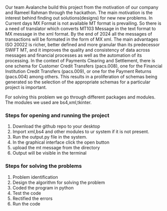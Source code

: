 Our team Avalanche build this project from the motivation of our company and Rameel Rahman through the hackathon. The main motivation is the interest behind finding out solutions(designs) for new new problems.
In Current days MX Format is not available MT format is prevailing. So there is a need of translator which converts MT103 Message in the text format to MX message in the xml format.
By the end of 2024 all the messages of transactions will be formated in the form of MX xml.
The main advantages ISO 20022 is richer, better defined and more granular than its predecessor SWIFT MT, and it improves the quality and consistency of data across messages and financial processes as well as the automation of its processing.
In the context of Payments Clearing and Settlement, there is one schema for Customer Credit Transfers (pacs.008), one for the Financial Institution Credit Transfers (pacs.009), or one for the Payment Returns (pacs.004) among others. This results in a proliferation of schemas being generated so the selection of the appropriate schemas for a particular project is important.

For solving this problem we go through different packages and modules. The modules we used are bs4,xml,tkinter.

### **Steps for opening and running the project**

1. Download the github repo to your desktop
2. Import xml,bs4 and other modules to ur system if it is not present.
3. Run the output.py file in the system.
4. In the graphical interface click the open button 
5. upload the mt message from the directory
6. Output will be visible in the terminal

### **Steps for solving the problems**

1. Problem identification
2. Design the algorithm for solving the problem
3. Coded the program in python
4. Test the code
5. Rectified the errors
6. Run the code




